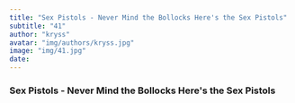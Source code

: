 ```yaml
---
title: "Sex Pistols - Never Mind the Bollocks Here's the Sex Pistols"
subtitle: "41"
author: "kryss"
avatar: "img/authors/kryss.jpg"
image: "img/41.jpg"
date:
---
```


### Sex Pistols - Never Mind the Bollocks Here's the Sex Pistols
